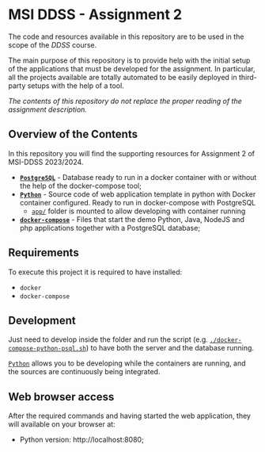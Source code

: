 # MSI DDSS - Assignment 2

The code and resources available in this repository are to be used in the scope of the _DDSS_ course.

The main purpose of this repository is to provide help with the initial setup of the applications that must be developed for the assignment. In particular, all the projects available are totally automated to be easily deployed in third-party setups with the help of a tool.

_The contents of this repository do not replace the proper reading of the assignment description._

## Overview of the Contents

In this repository you will find the supporting resources for Assignment 2 of MSI-DDSS 2023/2024.

- [**`PostgreSQL`**](postgresql) - Database ready to run in a docker container with or without the help of the docker-compose tool;
- [**`Python`**](python) - Source code of web application template in python with Docker container configured. Ready to run in docker-compose with PostgreSQL
  - [`app/`](python/app) folder is mounted to allow developing with container running
- [**`docker-compose`**](.) - Files that start the demo Python, Java, NodeJS and php applications together with a PostgreSQL database;

## Requirements

To execute this project it is required to have installed:

- `docker`
- `docker-compose`

## Development

Just need to develop inside the folder and run the script (e.g. [`./docker-compose-python-psql.sh`](docker-compose-python-psql.sh)) to have both the server and the database running.

[`Python`](python) allows you to be developing while the containers are running, and the sources are continuously being integrated.


## Web browser access

After the required commands and having started the web application, they will available on your browser at:

- Python version: http://localhost:8080;


